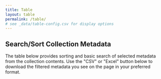 ```yaml
---
title: Table
layout: table
permalink: /table/
# see _data/table-config.csv for display options
---
```


## Search/Sort Collection Metadata

The table below provides sorting and basic search of selected metadata from the collection contents. Use the "CSV" or "Excel" button below to download the filtered metadata you see on the page in your preferred format.
